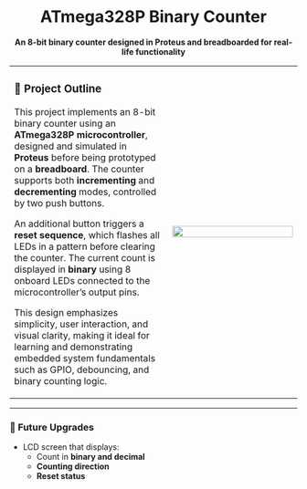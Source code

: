 <h1 align="center"><strong>ATmega328P Binary Counter</strong></h1>

<p align="center">
  <strong>An 8-bit binary counter designed in Proteus and breadboarded for real-life functionality</strong>
</p>

<table>
<tr>
<td width="55%">

### 🧾 Project Outline

This project implements an 8-bit binary counter using an **ATmega328P microcontroller**, designed and simulated in **Proteus** before being prototyped on a **breadboard**. The counter supports both **incrementing** and **decrementing** modes, controlled by two push buttons.

An additional button triggers a **reset sequence**, which flashes all LEDs in a pattern before clearing the counter. The current count is displayed in **binary** using 8 onboard LEDs connected to the microcontroller’s output pins.

This design emphasizes simplicity, user interaction, and visual clarity, making it ideal for learning and demonstrating embedded system fundamentals such as GPIO, debouncing, and binary counting logic.

</td>
<td>

<img src="https://github.com/user-attachments/assets/bb801589-f0ad-484f-b01f-e2c8adca9450" width="100%"/>

</td>
</tr>
</table>

---

### 🔧 Future Upgrades

- LCD screen that displays:
  - Count in **binary and decimal**
  - **Counting direction**
  - **Reset status**
